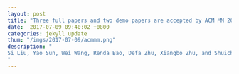 ```yaml
---
layout: post
title: "Three full papers and two demo papers are accepted by ACM MM 2017"
date:  2017-07-09 09:40:02 +0800
categories: jekyll update
thum: "/imgs/2017-07-09/acmmm.png"
description: "
Si Liu, Yao Sun, Wei Wang, Renda Bao, Defa Zhu, Xiangbo Zhu, and Shuicheng Yan, Face Aging with Contextual Generative Adversarial Nets, ACM MM 2017
"
---
```


